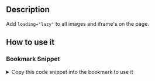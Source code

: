 ## Description

Add `loading="lazy"` to all images and iframe's on the page.

## How to use it

<!-- START-HOW_TO[] -->
### Bookmark Snippet
<details>

<summary>Copy this code snippet into the bookmark to use it</summary>
```javascript

javascript:(() => {const imgs = document.querySelectorAll('img');
Array.from(imgs)
    .forEach(i => i.setAttribute('loading', 'lazy'));
)()
``` 
</details>
### Console Tab Snippet
<details>

<summary>Copy this code snippet into the DevTools console Tab to use it</summary>
```javascript

const imgs = document.querySelectorAll('img');
Array.from(imgs)
    .forEach(i => i.setAttribute('loading', 'lazy'));

``` 
</details>
<!-- END-HOW_TO -->
